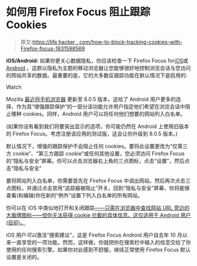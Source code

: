 # 如何用 Firefox Focus 阻止跟踪 Cookies

> 原文:[https://life hacker . com/how-to-block-tracking-cookies-with-Firefox-focus-1831598569](https://lifehacker.com/how-to-block-tracking-cookies-with-firefox-focus-1831598569)

**iOS/Android:** 如果你更关心数据隐私，你应该检查一下 Firefox Focus for[iOS](https://itunes.apple.com/us/app/firefox-focus-privacy-browser/id1055677337?mt=8)或 [Android](https://play.google.com/store/apps/details?id=org.mozilla.focus&hl=en_US) 。这款以隐私为主题的移动浏览器让您能够很好地控制浏览会话与您访问的网站共享的数据。最重要的是，它的大多数反跟踪功能在默认情况下是启用的:

Watch

Mozilla [最近将手机浏览器](https://blog.mozilla.org/blog/2018/12/20/latest-firefox-focus-provides-more-user-control/) 更新至 8.0.5 版本，这给了 Android 用户更多的选择，作为其“增强跟踪保护”的一部分该功能允许用户指定他们希望在浏览会话中阻止哪种 cookies。同样，Android 用户可以将任何他们想要的网站列入白名单。

(如果你没有看到我们将要突出显示的选项，你可能仍然在 Android 上使用旧版本的 Firefox Focus。考虑注册该应用的测试版，这会让你升级到 8.0.5 版本。)

默认情况下，增强的跟踪保护不会阻止任何 cookies。要将此设置更改为“仅第三方 cookie”、“第三方跟踪 cookie”或任何其他设置，您必须访问 Firefox Focus 的“隐私与安全”屏幕。你可以点击浏览器右上角的三点图标，点击“设置”，然后点击“隐私与安全”

要将网站列入白名单，你需要首先在 Firefox Focus 中调出网站。然后再次点击三点图标，并通过点击禁用“追踪器被阻止”开关。回到“隐私与安全”屏幕，你将能够查看(和编辑)你在新的“例外”设置下列入白名单的所有网站。

你可以在 iOS 中类似地打开和关闭跟踪[——只需在浏览器中查找网站 URL 旁边的大盾牌图标——但你无法获得 cookie 拦截的具体信息。这仅适用于 Android 用户(目前)。](https://support.mozilla.org/en-US/products/focus-firefox/Focus-ios)

iOS 用户*可以*激活“搜索建议”，这是 Firefox Focus Android 用户自去年 10 月以来一直享受的一项功能。然而，这样做，你就把你在搜索栏中输入的信息交给了你使用的任何搜索引擎。如果你对此感到不舒服，继续正常使用 Firefox Focus 默认设置是关闭的。